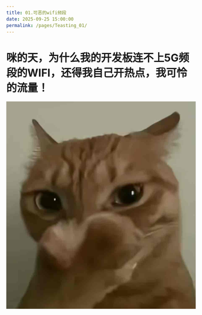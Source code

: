 ```yaml
---
title: 01.可恶的wifi频段
date: 2025-09-25 15:00:00
permalink: /pages/Teasting_01/
---
```


# 咪的天，为什么我的开发板连不上5G频段的WIFI，还得我自己开热点，我可怜的流量！

![咪的天](img/teasting/midetian.png)